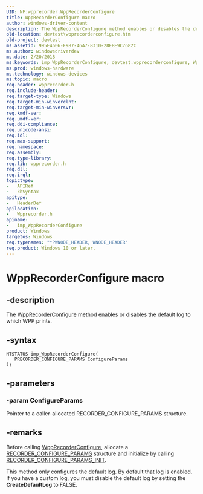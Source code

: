 ```yaml
---
UID: NF:wpprecorder.WppRecorderConfigure
title: WppRecorderConfigure macro
author: windows-driver-content
description: The WppRecorderConfigure method enables or disables the default log to which WPP prints.
old-location: devtest\wpprecorderconfigure.htm
old-project: devtest
ms.assetid: 995E4606-F987-46A7-8310-28E8E9C7682C
ms.author: windowsdriverdev
ms.date: 2/20/2018
ms.keywords: imp_WppRecorderConfigure, devtest.wpprecorderconfigure, WppRecorderConfigure, imp_WppRecorderConfigure function [Driver Development Tools], wpprecorder/imp_WppRecorderConfigure
ms.prod: windows-hardware
ms.technology: windows-devices
ms.topic: macro
req.header: wpprecorder.h
req.include-header: 
req.target-type: Windows
req.target-min-winverclnt: 
req.target-min-winversvr: 
req.kmdf-ver: 
req.umdf-ver: 
req.ddi-compliance: 
req.unicode-ansi: 
req.idl: 
req.max-support: 
req.namespace: 
req.assembly: 
req.type-library: 
req.lib: wpprecorder.h
req.dll: 
req.irql: 
topictype:
-	APIRef
-	kbSyntax
apitype:
-	HeaderDef
apilocation:
-	Wpprecorder.h
apiname:
-	imp_WppRecorderConfigure
product: Windows
targetos: Windows
req.typenames: "*PWNODE_HEADER, WNODE_HEADER"
req.product: Windows 10 or later.
---
```


# WppRecorderConfigure macro


## -description


The <a href="..\wpprecorder\nf-wpprecorder-imp_wpprecorderconfigure.md">WppRecorderConfigure</a> method enables or disables the default log to which WPP prints.


## -syntax


````
NTSTATUS imp_WppRecorderConfigure(
   PRECORDER_CONFIGURE_PARAMS ConfigureParams
);
````


## -parameters




### -param ConfigureParams

Pointer to a caller-allocated RECORDER_CONFIGURE_PARAMS structure.


## -remarks



Before calling <a href="..\wpprecorder\nf-wpprecorder-imp_wpprecorderconfigure.md">WppRecorderConfigure</a>, allocate a <a href="..\wpprecorder\ns-wpprecorder-_recorder_configure_params.md">RECORDER_CONFIGURE_PARAMS</a> structure and initialize by calling <a href="..\wpprecorder\nf-wpprecorder-recorder_configure_params_init.md">RECORDER_CONFIGURE_PARAMS_INIT</a>. 

This method only configures the default log. By default that log is enabled. If you have a custom log, you must disable the default log by setting the <b>CreateDefaultLog</b> to FALSE.



